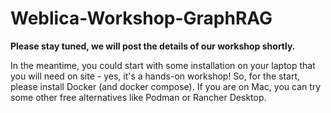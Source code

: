 # Weblica-Workshop-GraphRAG

**Please stay tuned, we will post the details of our workshop shortly.**

In the meantime, you could start with some installation on your laptop that you will need on site - yes, it's a hands-on workshop!
So, for the start, please install Docker (and docker compose).
If you are on Mac, you can try some other free alternatives like Podman or Rancher Desktop.

